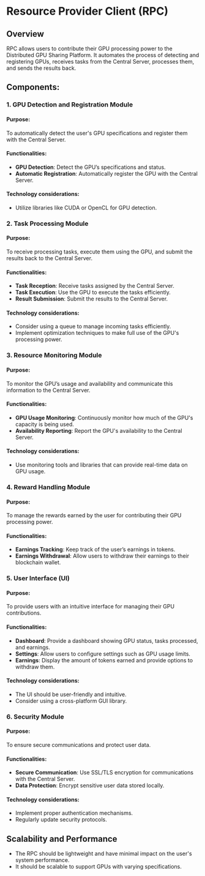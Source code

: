 # Resource Provider Client (RPC)

## Overview
RPC allows users to contribute their GPU processing power to the Distributed GPU Sharing Platform. It automates the process of detecting and registering GPUs, receives tasks from the Central Server, processes them, and sends the results back.

## Components:

### 1. GPU Detection and Registration Module

#### Purpose:
To automatically detect the user's GPU specifications and register them with the Central Server.

#### Functionalities:

- **GPU Detection**: Detect the GPU’s specifications and status.
- **Automatic Registration**: Automatically register the GPU with the Central Server.

#### Technology considerations:
- Utilize libraries like CUDA or OpenCL for GPU detection.

### 2. Task Processing Module

#### Purpose:
To receive processing tasks, execute them using the GPU, and submit the results back to the Central Server.

#### Functionalities:

- **Task Reception**: Receive tasks assigned by the Central Server.
- **Task Execution**: Use the GPU to execute the tasks efficiently.
- **Result Submission**: Submit the results to the Central Server.

#### Technology considerations:
- Consider using a queue to manage incoming tasks efficiently.
- Implement optimization techniques to make full use of the GPU's processing power.

### 3. Resource Monitoring Module

#### Purpose:
To monitor the GPU’s usage and availability and communicate this information to the Central Server.

#### Functionalities:

- **GPU Usage Monitoring**: Continuously monitor how much of the GPU's capacity is being used.
- **Availability Reporting**: Report the GPU's availability to the Central Server. 

#### Technology considerations:
- Use monitoring tools and libraries that can provide real-time data on GPU usage.

### 4. Reward Handling Module

#### Purpose:
To manage the rewards earned by the user for contributing their GPU processing power.

#### Functionalities:

- **Earnings Tracking**: Keep track of the user’s earnings in tokens.
- **Earnings Withdrawal**: Allow users to withdraw their earnings to their blockchain wallet.

### 5. User Interface (UI)

#### Purpose:
To provide users with an intuitive interface for managing their GPU contributions.

#### Functionalities:

- **Dashboard**: Provide a dashboard showing GPU status, tasks processed, and earnings.
- **Settings**: Allow users to configure settings such as GPU usage limits.
- **Earnings**: Display the amount of tokens earned and provide options to withdraw them.

#### Technology considerations:
- The UI should be user-friendly and intuitive.
- Consider using a cross-platform GUI library.

### 6. Security Module

#### Purpose:
To ensure secure communications and protect user data.

#### Functionalities:

- **Secure Communication**: Use SSL/TLS encryption for communications with the Central Server.
- **Data Protection**: Encrypt sensitive user data stored locally.

#### Technology considerations:
- Implement proper authentication mechanisms.
- Regularly update security protocols.

## Scalability and Performance

- The RPC should be lightweight and have minimal impact on the user's system performance.
- It should be scalable to support GPUs with varying specifications.
